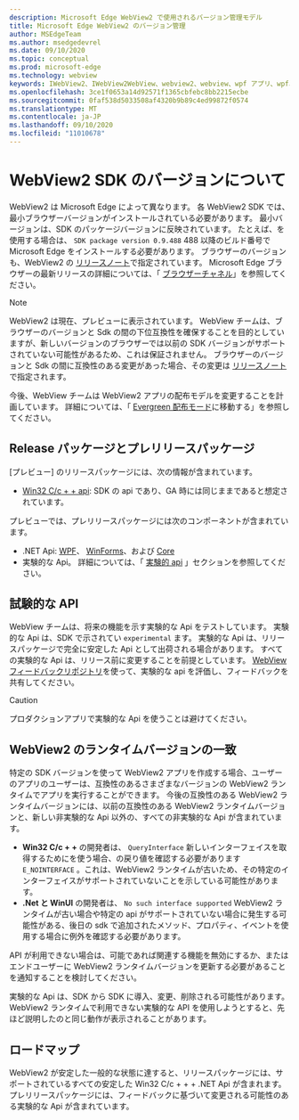 ```yaml
---
description: Microsoft Edge WebView2 で使用されるバージョン管理モデル
title: Microsoft Edge WebView2 のバージョン管理
author: MSEdgeTeam
ms.author: msedgedevrel
ms.date: 09/10/2020
ms.topic: conceptual
ms.prod: microsoft-edge
ms.technology: webview
keywords: IWebView2、IWebView2WebView、webview2、webview、wpf アプリ、wpf、edge、ICoreWebView2、ICoreWebView2Host、browser control、edge html
ms.openlocfilehash: 3ce1f0653a14d92571f1365cbfebc8bb2215ecbe
ms.sourcegitcommit: 0faf538d5033508af4320b9b89c4ed99872f0574
ms.translationtype: MT
ms.contentlocale: ja-JP
ms.lasthandoff: 09/10/2020
ms.locfileid: "11010678"
---
```

# WebView2 SDK のバージョンについて  

WebView2 は Microsoft Edge によって異なります。  各 WebView2 SDK では、最小ブラウザーバージョンがインストールされている必要があります。  最小バージョンは、SDK のパッケージバージョンに反映されています。  たとえば、を使用する場合は、 `SDK package version 0.9.488` 488 以降のビルド番号で Microsoft Edge をインストールする必要があります。  ブラウザーのバージョンも、WebView2 の [リリースノート][Releasenotes]で指定されています。  Microsoft Edge ブラウザーの最新リリースの詳細については、「 [ブラウザーチャネル][DeployedgeChannels]」を参照してください。  

> [!NOTE]
> WebView2 は現在、プレビューに表示されています。  WebView チームは、ブラウザーのバージョンと Sdk の間の下位互換性を確保することを目的としていますが、新しいバージョンのブラウザーでは以前の SDK バージョンがサポートされていない可能性があるため、これは保証されません。  ブラウザーのバージョンと Sdk の間に互換性のある変更があった場合、その変更は [リリースノート][Releasenotes]で指定されます。  

今後、WebView チームは WebView2 アプリの配布モデルを変更することを計画しています。  詳細については、「 [Evergreen 配布モード][DistributionEvergreenMode]に移動する」を参照してください。  

## Release パッケージとプレリリースパッケージ  

[プレビュー] のリリースパッケージには、次の情報が含まれています。  

*   [Win32 C/c + + api][ReferenceWin3209622]: SDK の api であり、GA 時には同じままであると想定されています。  

プレビューでは、プレリリースパッケージには次のコンポーネントが含まれています。  

*   .NET Api: [WPF][ReferenceWpf09515]、 [WinForms][ReferenceWinforms09515]、および [Core][ReferenceDotnet09628]  
*   実験的な Api。  詳細については、「 [実験的 api](#experimental-apis) 」セクションを参照してください。  

## 試験的な API  

WebView チームは、将来の機能を示す実験的な Api をテストしています。  実験的な Api は、SDK で示されてい `experimental` ます。  実験的な Api は、リリースパッケージで完全に安定した Api として出荷される場合があります。  すべての実験的な Api は、リリース前に変更することを前提としています。  [WebView フィードバックリポジトリ][GithubMicrosoftedgeWebviewfeedback]を使って、実験的な api を評価し、フィードバックを共有してください。  

> [!CAUTION]
> プロダクションアプリで実験的な Api を使うことは避けてください。  

## WebView2 のランタイムバージョンの一致  

特定の SDK バージョンを使って WebView2 アプリを作成する場合、ユーザーのアプリのユーザーは、互換性のあるさまざまなバージョンの WebView2 ランタイムでアプリを実行することができます。  今後の互換性のある WebView2 ランタイムバージョンには、以前の互換性のある WebView2 ランタイムバージョンと、新しい非実験的な Api 以外の、すべての非実験的な Api が含まれています。  

*   **Win32 C/c + +** の開発者は、 `QueryInterface` 新しいインターフェイスを取得するためにを使う場合、の戻り値を確認する必要があります `E_NOINTERFACE` 。これは、WebView2 ランタイムが古いため、その特定のインターフェイスがサポートされていないことを示している可能性があります。  
*   **.Net と WinUI** の開発者は、 `No such interface supported` WebView2 ランタイムが古い場合や特定の api がサポートされていない場合に発生する可能性がある、後日の sdk で追加されたメソッド、プロパティ、イベントを使用する場合に例外を確認する必要があります。  

API が利用できない場合は、可能であれば関連する機能を無効にするか、またはエンドユーザーに WebView2 ランタイムバージョンを更新する必要があることを通知することを検討してください。  

実験的な Api は、SDK から SDK に導入、変更、削除される可能性があります。  WebView2 ランタイムで利用できない実験的な API を使用しようとすると、先ほど説明したのと同じ動作が表示されることがあります。  

## ロードマップ  

WebView2 が安定した一般的な状態に達すると、リリースパッケージには、サポートされているすべての安定した Win32 C/c + + + .NET Api が含まれます。  プレリリースパッケージには、フィードバックに基づいて変更される可能性のある実験的な Api が含まれています。  

<!--## Versioning  

After you have used a particular version of the SDK to build your app, your app may end up running with an older or newer version of installed browser binaries.  Until version 1.0.0.0 of WebView2 there may be breaking changes during updates that prevent your SDK from working with different versions of installed browser binaries.  After version 1.0.0.0, different versions of the SDK may work with different versions of the installed browser by using the following best practices.  

1.  To account for breaking changes to the API be sure to check for failure when requesting the DLL export `CreateCoreWebView2Environment` and when running `QueryInterface` on any `CoreWebView2` object.  A return value of `E_NOINTERFACE` indicates that the SDK is not compatible with the Microsoft Edge browser binaries.  
1.  Checking for failure from `QueryInterface` also accounts for cases where the SDK is newer than the version of the Microsoft Edge browser and your app attempts to use an interface of which the Microsoft Edge browser is unaware.  

1.  When an interface is unavailable, you may consider disabling the associated feature if possible, or otherwise informing your users to update their browsers.  -->  

<!--links -->

[DistributionEvergreenMode]: ./distribution.md#evergreen-distribution-mode "Evergreen 配布モード-WebView2 を使用したアプリケーションの配布 |Microsoft ドキュメント"  
[ReferenceDotnet09628]: ../reference/dotnet/0-9-628-reference-webview2.md "Reference (WebView2) |Microsoft ドキュメント"  
[ReferenceWinforms09515]: ../reference/winforms/0-9-515-reference-webview2.md "Reference (WebView2) |Microsoft ドキュメント"  
[ReferenceWin3209622]: ../reference/win32/0-9-622-reference-webview2.md "Reference (WebView2) |Microsoft ドキュメント"  
[ReferenceWpf09515]: ../reference/wpf/0-9-515-reference-webview2.md "Reference (WebView2) |Microsoft ドキュメント"  
[Releasenotes]: ../releasenotes.md "WebView2 SDK のリリースノート |Microsoft ドキュメント"  

[DeployedgeChannels]: /deployedge/microsoft-edge-channels "Microsoft Edge チャネルの概要 |Microsoft ドキュメント"  

[GithubMicrosoftedgeWebviewfeedback]: https://github.com/MicrosoftEdge/WebViewFeedback "WebView フィードバック-MicrosoftEdge/WebViewFeedback |GitHub"  
